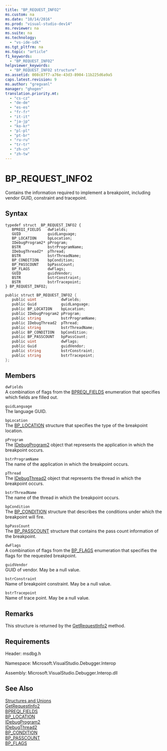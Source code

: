 ```yaml
---
title: "BP_REQUEST_INFO2"
ms.custom: na
ms.date: "10/14/2016"
ms.prod: "visual-studio-dev14"
ms.reviewer: na
ms.suite: na
ms.technology: 
  - "vs-ide-sdk"
ms.tgt_pltfrm: na
ms.topic: "article"
f1_keywords: 
  - "BP_REQUEST_INFO2"
helpviewer_keywords: 
  - "BP_REQUEST_INFO2 structure"
ms.assetid: 008c87f7-a76e-43d3-8904-11b225d6a9a5
caps.latest.revision: 9
ms.author: "gregvanl"
manager: "ghogen"
translation.priority.mt: 
  - "cs-cz"
  - "de-de"
  - "es-es"
  - "fr-fr"
  - "it-it"
  - "ja-jp"
  - "ko-kr"
  - "pl-pl"
  - "pt-br"
  - "ru-ru"
  - "tr-tr"
  - "zh-cn"
  - "zh-tw"
---
```

# BP_REQUEST_INFO2
Contains the information required to implement a breakpoint, including vendor GUID, constraint and tracepoint.  
  
## Syntax  
  
```cpp#  
typedef struct _BP_REQUEST_INFO2 {  
   BPREQI_FIELDS   dwFields;  
   GUID            guidLanguage;  
   BP_LOCATION     bpLocation;  
   IDebugProgram2* pProgram;  
   BSTR            bstrProgramName;  
   IDebugThread2*  pThread;  
   BSTR            bstrThreadName;  
   BP_CONDITION    bpCondition;  
   BP_PASSCOUNT    bpPassCount;  
   BP_FLAGS        dwFlags;  
   GUID            guidVendor;  
   BSTR            bstrConstraint;  
   BSTR            bstrTracepoint;  
} BP_REQUEST_INFO2;  
```  
  
```c#  
public struct BP_REQUEST_INFO2 {  
   public uint           dwFields;  
   public Guid           guidLanguage;  
   public BP_LOCATION    bpLocation;  
   public IDebugProgram2 pProgram;  
   public string         bstrProgramName;  
   public IDebugThread2  pThread;  
   public string         bstrThreadName;  
   public BP_CONDITION   bpCondition;  
   public BP_PASSCOUNT   bpPassCount;  
   public uint           dwFlags;  
   public Guid           guidVendor;  
   public string         bstrConstraint;  
   public string         bstrTracepoint;  
};  
```  
  
## Members  
 `dwFields`  
 A combination of flags from the [BPREQI_FIELDS](../extensibility/bpreqi_fields.md) enumeration that specifies which fields are filled out.  
  
 `guidLanguage`  
 The language GUID.  
  
 `bpLocation`  
 The [BP_LOCATION](../extensibility/bp_location.md) structure that specifies the type of the breakpoint location.  
  
 `pProgram`  
 The [IDebugProgram2](../extensibility/idebugprogram2.md) object that represents the application in which the breakpoint occurs.  
  
 `bstrProgramName`  
 The name of the application in which the breakpoint occurs.  
  
 `pThread`  
 The [IDebugThread2](../extensibility/idebugthread2.md) object that represents the thread in which the breakpoint occurs.  
  
 `bstrThreadName`  
 The name of the thread in which the breakpoint occurs.  
  
 `bpCondition`  
 The [BP_CONDITION](../extensibility/bp_condition.md) structure that describes the conditions under which the breakpoint will fire.  
  
 `bpPassCount`  
 The [BP_PASSCOUNT](../extensibility/bp_passcount.md) structure that contains the pass count information of the breakpoint.  
  
 `dwFlags`  
 A combination of flags from the [BP_FLAGS](../extensibility/bp_flags.md) enumeration that specifies the flags for the requested breakpoint.  
  
 `guidVendor`  
 GUID of vendor. May be a null value.  
  
 `bstrConstraint`  
 Name of breakpoint constraint. May be a null value.  
  
 `bstrTracepoint`  
 Name of trace point. May be a null value.  
  
## Remarks  
 This structure is returned by the [GetRequestInfo2](../extensibility/idebugbreakpointrequest3--getrequestinfo2.md) method.  
  
## Requirements  
 Header: msdbg.h  
  
 Namespace: Microsoft.VisualStudio.Debugger.Interop  
  
 Assembly: Microsoft.VisualStudio.Debugger.Interop.dll  
  
## See Also  
 [Structures and Unions](../extensibility/structures-and-unions.md)   
 [GetRequestInfo2](../extensibility/idebugbreakpointrequest3--getrequestinfo2.md)   
 [BPREQI_FIELDS](../extensibility/bpreqi_fields.md)   
 [BP_LOCATION](../extensibility/bp_location.md)   
 [IDebugProgram2](../extensibility/idebugprogram2.md)   
 [IDebugThread2](../extensibility/idebugthread2.md)   
 [BP_CONDITION](../extensibility/bp_condition.md)   
 [BP_PASSCOUNT](../extensibility/bp_passcount.md)   
 [BP_FLAGS](../extensibility/bp_flags.md)